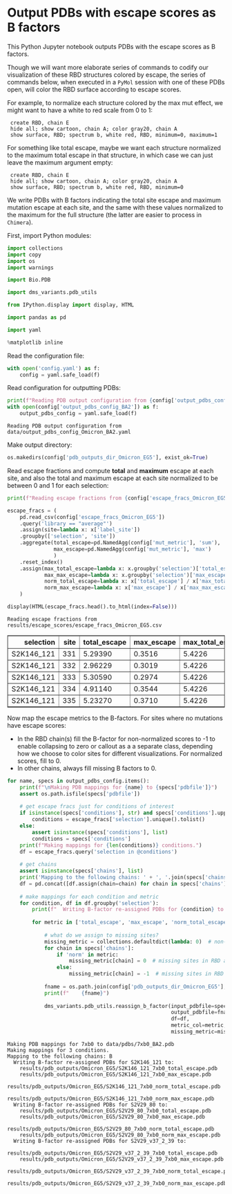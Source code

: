 # Output PDBs with escape scores as B factors
This Python Jupyter notebook outputs PDBs with the escape scores as B factors.

Though we will want more elaborate series of commands to codify our visualization of these RBD structures colored by escape, the series of commands below, when executed in a `PyMol` session with one of these PDBs open, will color the RBD surface according to escape scores.

For example, to normalize each structure colored by the max mut effect, we might want to have a white to red scale from 0 to 1:

     create RBD, chain E
     hide all; show cartoon, chain A; color gray20, chain A
     show surface, RBD; spectrum b, white red, RBD, minimum=0, maximum=1
     
For something like total escape, maybe we want each structure normalized to the maximum total escape in that structure, in which case we can just leave the maximum argument empty:

     create RBD, chain E
     hide all; show cartoon, chain A; color gray20, chain A
     show surface, RBD; spectrum b, white red, RBD, minimum=0
     
We write PDBs with B factors indicating the total site escape and maximum mutation escape at each site, and the same with these values normalized to the maximum for the full structure (the latter are easier to process in `Chimera`).

First, import Python modules:


```python
import collections
import copy
import os
import warnings

import Bio.PDB

import dms_variants.pdb_utils

from IPython.display import display, HTML

import pandas as pd

import yaml

%matplotlib inline
```

Read the configuration file:


```python
with open('config.yaml') as f:
    config = yaml.safe_load(f)
```

Read configuration for outputting PDBs:


```python
print(f"Reading PDB output configuration from {config['output_pdbs_config_BA2']}")
with open(config['output_pdbs_config_BA2']) as f:
    output_pdbs_config = yaml.safe_load(f)
```

    Reading PDB output configuration from data/output_pdbs_config_Omicron_BA2.yaml


Make output directory:


```python
os.makedirs(config['pdb_outputs_dir_Omicron_EG5'], exist_ok=True)
```

Read escape fractions and compute **total** and **maximum** escape at each site, and also the total and maximum escape at each site normalized to be between 0 and 1 for each selection:


```python
print(f"Reading escape fractions from {config['escape_fracs_Omicron_EG5']}")

escape_fracs = (
    pd.read_csv(config['escape_fracs_Omicron_EG5'])
    .query('library == "average"')
    .assign(site=lambda x: x['label_site'])
    .groupby(['selection', 'site'])
    .aggregate(total_escape=pd.NamedAgg(config['mut_metric'], 'sum'),
               max_escape=pd.NamedAgg(config['mut_metric'], 'max')
               )
    .reset_index()
    .assign(max_total_escape=lambda x: x.groupby('selection')['total_escape'].transform('max'),
            max_max_escape=lambda x: x.groupby('selection')['max_escape'].transform('max'),
            norm_total_escape=lambda x: x['total_escape'] / x['max_total_escape'],
            norm_max_escape=lambda x: x['max_escape'] / x['max_max_escape'])
    )

display(HTML(escape_fracs.head().to_html(index=False)))
```

    Reading escape fractions from results/escape_scores/escape_fracs_Omicron_EG5.csv



<table border="1" class="dataframe">
  <thead>
    <tr style="text-align: right;">
      <th>selection</th>
      <th>site</th>
      <th>total_escape</th>
      <th>max_escape</th>
      <th>max_total_escape</th>
      <th>max_max_escape</th>
      <th>norm_total_escape</th>
      <th>norm_max_escape</th>
    </tr>
  </thead>
  <tbody>
    <tr>
      <td>S2K146_121</td>
      <td>331</td>
      <td>5.29390</td>
      <td>0.3516</td>
      <td>5.4226</td>
      <td>0.4588</td>
      <td>0.976266</td>
      <td>0.766347</td>
    </tr>
    <tr>
      <td>S2K146_121</td>
      <td>332</td>
      <td>2.96229</td>
      <td>0.3019</td>
      <td>5.4226</td>
      <td>0.4588</td>
      <td>0.546286</td>
      <td>0.658021</td>
    </tr>
    <tr>
      <td>S2K146_121</td>
      <td>333</td>
      <td>5.30590</td>
      <td>0.2974</td>
      <td>5.4226</td>
      <td>0.4588</td>
      <td>0.978479</td>
      <td>0.648213</td>
    </tr>
    <tr>
      <td>S2K146_121</td>
      <td>334</td>
      <td>4.91140</td>
      <td>0.3544</td>
      <td>5.4226</td>
      <td>0.4588</td>
      <td>0.905728</td>
      <td>0.772450</td>
    </tr>
    <tr>
      <td>S2K146_121</td>
      <td>335</td>
      <td>5.23270</td>
      <td>0.3710</td>
      <td>5.4226</td>
      <td>0.4588</td>
      <td>0.964980</td>
      <td>0.808631</td>
    </tr>
  </tbody>
</table>


Now map the escape metrics to the B-factors.
For sites where no mutations have escape scores:
 - In the RBD chain(s) fill the B-factor for non-normalized scores to -1 to enable collapsing to zero or callout as a a separate class, depending how we choose to color sites for different visualizations. For normalized scores, fill to 0.
 - In other chains, always fill missing B factors to 0.  


```python
for name, specs in output_pdbs_config.items():
    print(f"\nMaking PDB mappings for {name} to {specs['pdbfile']}")
    assert os.path.isfile(specs['pdbfile'])
    
    # get escape fracs just for conditions of interest
    if isinstance(specs['conditions'], str) and specs['conditions'].upper() == 'ALL':
        conditions = escape_fracs['selection'].unique().tolist()
    else:
        assert isinstance(specs['conditions'], list)
        conditions = specs['conditions']
    print(f"Making mappings for {len(conditions)} conditions.")
    df = escape_fracs.query('selection in @conditions')
    
    # get chains
    assert isinstance(specs['chains'], list)
    print('Mapping to the following chains: ' + ', '.join(specs['chains']))
    df = pd.concat([df.assign(chain=chain) for chain in specs['chains']], ignore_index=True)
    
    # make mappings for each condition and metric
    for condition, df in df.groupby('selection'):
        print(f"  Writing B-factor re-assigned PDBs for {condition} to:")
    
        for metric in ['total_escape', 'max_escape', 'norm_total_escape', 'norm_max_escape']:
        
            # what do we assign to missing sites?
            missing_metric = collections.defaultdict(lambda: 0)  # non-RBD chains always fill to zero
            for chain in specs['chains']:
                if 'norm' in metric:
                    missing_metric[chain] = 0  # missing sites in RBD are 0 for normalized metric PDBs
                else:
                    missing_metric[chain] = -1  # missing sites in RBD are -1 for non-normalized metric PDBs
        
            fname = os.path.join(config['pdb_outputs_dir_Omicron_EG5'], f"{condition}_{name}_{metric}.pdb")
            print(f"    {fname}")
            
            dms_variants.pdb_utils.reassign_b_factor(input_pdbfile=specs['pdbfile'],
                                                     output_pdbfile=fname,
                                                     df=df,
                                                     metric_col=metric,
                                                     missing_metric=missing_metric)
```

    
    Making PDB mappings for 7xb0 to data/pdbs/7xb0_BA2.pdb
    Making mappings for 3 conditions.
    Mapping to the following chains: B
      Writing B-factor re-assigned PDBs for S2K146_121 to:
        results/pdb_outputs/Omicron_EG5/S2K146_121_7xb0_total_escape.pdb
        results/pdb_outputs/Omicron_EG5/S2K146_121_7xb0_max_escape.pdb
        results/pdb_outputs/Omicron_EG5/S2K146_121_7xb0_norm_total_escape.pdb
        results/pdb_outputs/Omicron_EG5/S2K146_121_7xb0_norm_max_escape.pdb
      Writing B-factor re-assigned PDBs for S2V29_80 to:
        results/pdb_outputs/Omicron_EG5/S2V29_80_7xb0_total_escape.pdb
        results/pdb_outputs/Omicron_EG5/S2V29_80_7xb0_max_escape.pdb
        results/pdb_outputs/Omicron_EG5/S2V29_80_7xb0_norm_total_escape.pdb
        results/pdb_outputs/Omicron_EG5/S2V29_80_7xb0_norm_max_escape.pdb
      Writing B-factor re-assigned PDBs for S2V29_v37_2_39 to:
        results/pdb_outputs/Omicron_EG5/S2V29_v37_2_39_7xb0_total_escape.pdb
        results/pdb_outputs/Omicron_EG5/S2V29_v37_2_39_7xb0_max_escape.pdb
        results/pdb_outputs/Omicron_EG5/S2V29_v37_2_39_7xb0_norm_total_escape.pdb
        results/pdb_outputs/Omicron_EG5/S2V29_v37_2_39_7xb0_norm_max_escape.pdb



```python

```
